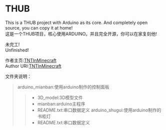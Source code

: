 # THUB
This is a THUB project with Arduino as its core. And completely open source, you can copy it at home!  
这是一个THUB项目，核心使用ARDUINO。并且完全开源，你可以在家复刻他!

未完工!  
Unfinished!  

作者主页:[TNTInMinecraft](http://www.tntinminecraft.tech/)  
Author URI:[TNTInMinecraft](http://www.tntinminecraft.tech/)

文件夹说明：  
> arduino_mianban:使用arduino制作的控制面板  
>> - 3D_model:3D模型文件 
>> - mianban:arduino主程序  
>> - README.txt:串口数据定义
> arduino_shugui:使用arduino制作的书柜灯
>> - README.txt:串口数据定义
